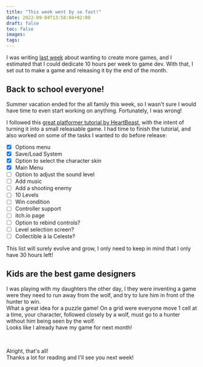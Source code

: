 ```yaml
---
title: "This week went by so fast!"
date: 2022-09-04T13:58:04+02:00
draft: false
toc: false
images:
tags:
---
```

I was writing [last week](/posts/scoping-with-time) about wanting to create more games, and I estimated that I could dedicate 10 hours per week to game dev. With that, I set out to make a game and releasing it by the end of the month.  

## Back to school everyone!
Summer vacation ended for the all family this week, so I wasn't sure I would have time to even start working on anything. Fortunately, I was wrong!  

I followed this [great platformer tutorial by HeartBeast](https://www.youtube.com/watch?v=f3WGFwCduY0&list=PL9FzW-m48fn16W1Sz5bhTd1ArQQv4f-Cm), with the intent of turning it into a small releasable game.
I had time to finish the tutorial, and also worked on some of the tasks I wanted to do before release:  
- [X] Options menu
- [X] Save/Load System
- [X] Option to select the character skin
- [X] Main Menu
- [ ] Option to adjust the sound level
- [ ] Add music
- [ ] Add a shooting enemy
- [ ] 10 Levels
- [ ] Win condition
- [ ] Controller support
- [ ] itch.io page
- [ ] Option to rebind controls?
- [ ] Level selection screen?
- [ ] Collectible à la Celeste?

This list will surely evolve and grow, I only need to keep in mind that I only have 30 hours left!

## Kids are the best game designers
I was playing with my daughters the other day, I they were inventing a game were they need to run away from the wolf, and try to lure him in front of the hunter to win.  
What a great idea for a puzzle game!
On a grid were everyone move 1 cell at a time, your character, followed closely by a wolf, must go to a hunter without him being seen by the wolf.  
Looks like I already have my game for next month!  

&nbsp;  

Alright, that's all!  
Thanks a lot for reading and I'll see you next week!